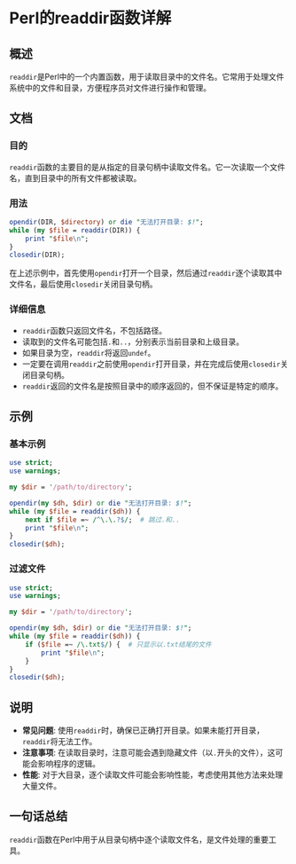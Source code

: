 <!--
Meta Description: # Perl的readdir函数详解 ## 概述 `readdir`是Perl中的一个内置函数，用于读取目录中的文件名。它常用于处理文件系统中的文件和目录，方便程序员对文件进行操作和管理。 ## 文档 ### 目的 `readdir`函数的主要目的是从指定的目录句柄中读取文件名。它一次读取一个文件名...
Meta Keywords: readdir, file, dir, opendir, closedir
-->

# Perl的readdir函数详解

## 概述
`readdir`是Perl中的一个内置函数，用于读取目录中的文件名。它常用于处理文件系统中的文件和目录，方便程序员对文件进行操作和管理。

## 文档
### 目的
`readdir`函数的主要目的是从指定的目录句柄中读取文件名。它一次读取一个文件名，直到目录中的所有文件都被读取。

### 用法
```perl
opendir(DIR, $directory) or die "无法打开目录: $!";
while (my $file = readdir(DIR)) {
    print "$file\n";
}
closedir(DIR);
```
在上述示例中，首先使用`opendir`打开一个目录，然后通过`readdir`逐个读取其中文件名，最后使用`closedir`关闭目录句柄。

### 详细信息
- `readdir`函数只返回文件名，不包括路径。
- 读取到的文件名可能包括`.`和`..`，分别表示当前目录和上级目录。
- 如果目录为空，`readdir`将返回`undef`。
- 一定要在调用`readdir`之前使用`opendir`打开目录，并在完成后使用`closedir`关闭目录句柄。
- `readdir`返回的文件名是按照目录中的顺序返回的，但不保证是特定的顺序。

## 示例
### 基本示例
```perl
use strict;
use warnings;

my $dir = '/path/to/directory';

opendir(my $dh, $dir) or die "无法打开目录: $!";
while (my $file = readdir($dh)) {
    next if $file =~ /^\.\.?$/;  # 跳过.和..
    print "$file\n";
}
closedir($dh);
```

### 过滤文件
```perl
use strict;
use warnings;

my $dir = '/path/to/directory';

opendir(my $dh, $dir) or die "无法打开目录: $!";
while (my $file = readdir($dh)) {
    if ($file =~ /\.txt$/) {  # 只显示以.txt结尾的文件
        print "$file\n";
    }
}
closedir($dh);
```

## 说明
- **常见问题**: 使用`readdir`时，确保已正确打开目录。如果未能打开目录，`readdir`将无法工作。
- **注意事项**: 在读取目录时，注意可能会遇到隐藏文件（以`.`开头的文件），这可能会影响程序的逻辑。
- **性能**: 对于大目录，逐个读取文件可能会影响性能，考虑使用其他方法来处理大量文件。

## 一句话总结
`readdir`函数在Perl中用于从目录句柄中逐个读取文件名，是文件处理的重要工具。
